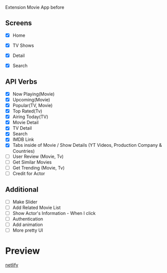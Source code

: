 Extension Movie App before

## Screens

- [x] Home

- [x] TV Shows

- [x] Detail

- [x] Search

## API Verbs

- [x] Now Playing(Movie)
- [x] Upcoming(Movie)
- [x] Popular(TV, Movie)
- [x] Top Rated(Tv)
- [x] Airing Today(TV)
- [x] Movie Detail
- [x] TV Detail
- [x] Search
- [x] IMDB Link
- [x] Tabs inside of Movie / Show Details (YT Videos, Production Company & Countries)
- [ ] User Review (Movie, Tv)
- [ ] Get Similar Movies
- [ ] Get Trending (Movie, Tv)
- [ ] Credit for Actor

## Additional

- [ ] Make Slider
- [ ] Add Related Movie List
- [ ] Show Actor's Information - When I click
- [ ] Authentication
- [ ] Add animation
- [ ] More pretty UI

# Preview

[netlify](https://blissful-colden-d3fd0d.netlify.app/)
